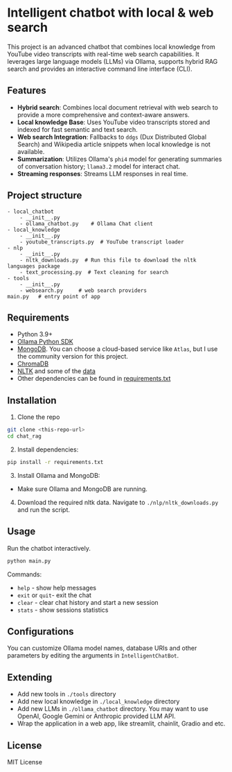 # Intelligent chatbot with local & web search

This project is an advanced chatbot that combines local knowledge from YouTube video transcripts with real-time web search capabilities. It leverages large language models (LLMs) via Ollama, supports hybrid RAG search and provides an interactive command line interface (CLI).

## Features
* **Hybrid search**: Combines local document retrieval with web search to provide a more comprehensive and context-aware answers.
* **Local knowledge Base**: Uses YouTube video transcripts stored and indexed for fast semantic and text search.
* **Web search Integration**: Fallbacks to `ddgs` (Dux Distributed Global Search) and Wikipedia article snippets when local knowledge is not available.
* **Summarization**: Utilizes Ollama's `phi4` model for generating summaries of conversation history; `llama3.2` model for interact chat.
* **Streaming responses**: Streams LLM responses in real time.

## Project structure
```
- local_chatbot
    - __init__.py
    - ollama_chatbot.py    # Ollama Chat client
- local_knowledge
    - __init__.py
    - youtube_transcripts.py  # YouTube transcript loader
- nlp
    - __init__.py
    - nltk_downloads.py  # Run this file to download the nltk languages package
    - text_processing.py  # Text cleaning for search
- tools
    - __init__.py
    - websearch.py     # web search providers
main.py   # entry point of app
```

## Requirements
- Python 3.9+
- [Ollama Python SDK](https://github.com/ollama/ollama-python.git)
- [MongoDB](https://www.mongodb.com/docs/manual/administration/install-community/#std-label-install-mdb-community-edition). You can choose a cloud-based service like `Atlas`, but I use the community version for this project.
- [ChromaDB](https://docs.trychroma.com/docs/overview/getting-started)
- [NLTK](https://www.nltk.org/) and some of the [data](https://www.nltk.org/nltk_data/)
- Other dependencies can be found in [requirements.txt](./requirements.txt)

## Installation
1. Clone the repo
```sh
git clone <this-repo-url>
cd chat_rag
```

2. Install dependencies:
```sh
pip install -r requirements.txt
```

3. Install Ollama and MongoDB:
* Make sure Ollama and MongoDB are running.

4. Download the required nltk data. Navigate to `./nlp/nltk_downloads.py` and run the script.

## Usage
Run the chatbot interactively.
```sh
python main.py
```
Commands:
- `help` - show help messages
- `exit` or `quit`- exit the chat
- `clear` - clear chat history and start a new session
- `stats` - show sessions statistics

## Configurations
You can customize Ollama model names, database URIs and other parameters by editing the arguments in `IntelligentChatBot`.

## Extending
- Add new tools in `./tools` directory
- Add new local knowledge in `./local_knowledge` directory
- Add new LLMs in `./ollama_chatbot` directory. You may want to use OpenAI, Google Gemini or Anthropic provided LLM API.
- Wrap the application in a web app, like streamlit, chainlit, Gradio and etc.

## License
MIT License